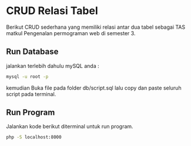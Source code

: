 # CRUD Relasi Tabel

Berikut CRUD sederhana yang memiliki relasi antar dua tabel sebagai TAS matkul Pengenalan permograman web di semester 3.

## Run Database

jalankan terlebih dahulu mySQL anda :
```bash
mysql -u root -p
```

kemudian Buka file pada folder db/script.sql lalu copy dan paste seluruh script pada terminal. 

## Run Program

Jalankan kode berikut diterminal untuk run program. 

```bash
php -S localhost:8000
```
